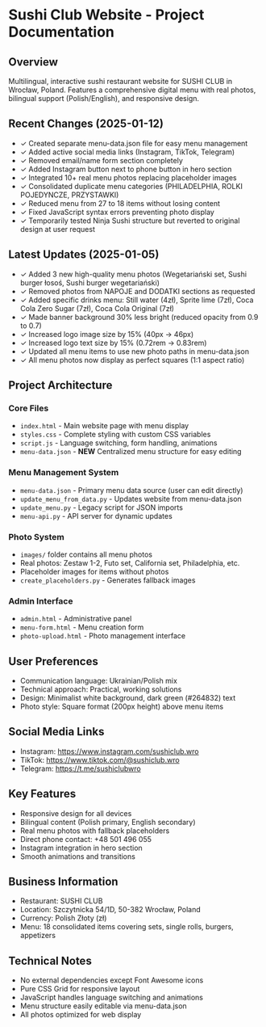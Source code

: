 # Sushi Club Website - Project Documentation

## Overview
Multilingual, interactive sushi restaurant website for SUSHI CLUB in Wrocław, Poland. Features a comprehensive digital menu with real photos, bilingual support (Polish/English), and responsive design.

## Recent Changes (2025-01-12)
- ✓ Created separate menu-data.json file for easy menu management
- ✓ Added active social media links (Instagram, TikTok, Telegram)
- ✓ Removed email/name form section completely
- ✓ Added Instagram button next to phone button in hero section
- ✓ Integrated 10+ real menu photos replacing placeholder images
- ✓ Consolidated duplicate menu categories (PHILADELPHIA, ROLKI POJEDYNCZE, PRZYSTAWKI)
- ✓ Reduced menu from 27 to 18 items without losing content
- ✓ Fixed JavaScript syntax errors preventing photo display
- ✓ Temporarily tested Ninja Sushi structure but reverted to original design at user request

## Latest Updates (2025-01-05)
- ✓ Added 3 new high-quality menu photos (Wegetariański set, Sushi burger łosoś, Sushi burger wegetariański)
- ✓ Removed photos from NAPOJE and DODATKI sections as requested
- ✓ Added specific drinks menu: Still water (4zł), Sprite lime (7zł), Coca Cola Zero Sugar (7zł), Coca Cola Original (7zł)
- ✓ Made banner background 30% less bright (reduced opacity from 0.9 to 0.7)
- ✓ Increased logo image size by 15% (40px → 46px)
- ✓ Increased logo text size by 15% (0.72rem → 0.83rem)
- ✓ Updated all menu items to use new photo paths in menu-data.json
- ✓ All menu photos now display as perfect squares (1:1 aspect ratio)

## Project Architecture

### Core Files
- `index.html` - Main website page with menu display
- `styles.css` - Complete styling with custom CSS variables
- `script.js` - Language switching, form handling, animations
- `menu-data.json` - **NEW** Centralized menu structure for easy editing

### Menu Management System
- `menu-data.json` - Primary menu data source (user can edit directly)
- `update_menu_from_data.py` - Updates website from menu-data.json
- `update_menu.py` - Legacy script for JSON imports
- `menu-api.py` - API server for dynamic updates

### Photo System
- `images/` folder contains all menu photos
- Real photos: Zestaw 1-2, Futo set, California set, Philadelphia, etc.
- Placeholder images for items without photos
- `create_placeholders.py` - Generates fallback images

### Admin Interface
- `admin.html` - Administrative panel
- `menu-form.html` - Menu creation form
- `photo-upload.html` - Photo management interface

## User Preferences
- Communication language: Ukrainian/Polish mix
- Technical approach: Practical, working solutions
- Design: Minimalist white background, dark green (#264832) text
- Photo style: Square format (200px height) above menu items

## Social Media Links
- Instagram: https://www.instagram.com/sushiclub.wro
- TikTok: https://www.tiktok.com/@sushiclub.wro
- Telegram: https://t.me/sushiclubwro

## Key Features
- Responsive design for all devices
- Bilingual content (Polish primary, English secondary)
- Real menu photos with fallback placeholders
- Direct phone contact: +48 501 496 055
- Instagram integration in hero section
- Smooth animations and transitions

## Business Information
- Restaurant: SUSHI CLUB
- Location: Szczytnicka 54/1D, 50-382 Wrocław, Poland
- Currency: Polish Złoty (zł)
- Menu: 18 consolidated items covering sets, single rolls, burgers, appetizers

## Technical Notes
- No external dependencies except Font Awesome icons
- Pure CSS Grid for responsive layout
- JavaScript handles language switching and animations
- Menu structure easily editable via menu-data.json
- All photos optimized for web display